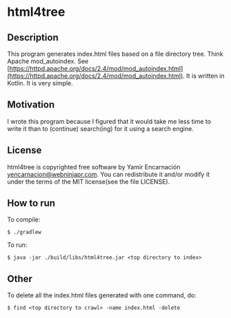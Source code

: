 html4tree
=========

## Description

This program generates index.html files based on a file directory tree.
Think Apache mod_autoindex.
See [https://httpd.apache.org/docs/2.4/mod/mod_autoindex.html](https://httpd.apache.org/docs/2.4/mod/mod_autoindex.html).
It is written in Kotlin.
It is very simple.

## Motivation

I wrote this program because I figured that it would take me less time to write it 
than to (continue) search(ing) for it using a search engine.

## License 

html4tree is copyrighted free software by Yamir Encarnación <yencarnacion@webninjapr.com>. You can redistribute it and/or modify it under the terms of the MIT license(see the file LICENSE).

## How to run

To compile:

`$ ./gradlew`

To run:

`$ java -jar ./build/libs/html4tree.jar <top directory to index>`

## Other

To delete all the index.html files generated with one command, do:

`$ find <top directory to crawl> -name index.html -delete`


